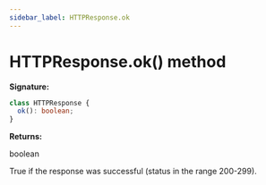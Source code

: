 ```yaml
---
sidebar_label: HTTPResponse.ok
---
```


# HTTPResponse.ok() method

**Signature:**

```typescript
class HTTPResponse {
  ok(): boolean;
}
```

**Returns:**

boolean

True if the response was successful (status in the range 200-299).
